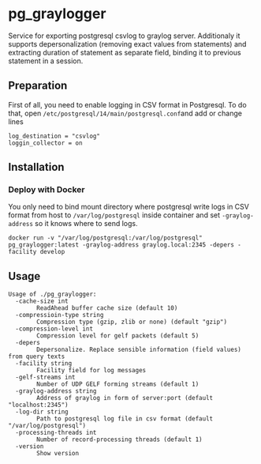# pg_graylogger

Service for exporting postgresql csvlog to graylog server.
Additionaly it supports depersonalization (removing exact values from statements) and
extracting duration of statement as separate field, binding it to previous statement in a session. 

## Preparation
First of all, you need to enable logging in CSV format in Postgresql.
To do that, open `/etc/postgresql/14/main/postgresql.conf`and add or change lines
```
log_destination = "csvlog"
loggin_collector = on
```

## Installation

### Deploy with Docker
You only need to bind mount directory where postgresql write logs in CSV format from host
to `/var/log/postgresql` inside container and set `-graylog-address` so it knows where to send logs.
```
docker run -v "/var/log/postgresql:/var/log/postgresql" pg_graylogger:latest -graylog-address graylog.local:2345 -depers -facility develop
```

## Usage
```
Usage of ./pg_graylogger:
  -cache-size int
    	ReadAhead buffer cache size (default 10)
  -compressioin-type string
    	Compression type (gzip, zlib or none) (default "gzip")
  -compression-level int
    	Compression level for gelf packets (default 5)
  -depers
    	Depersonalize. Replace sensible information (field values) from query texts
  -facility string
    	Facility field for log messages
  -gelf-streams int
    	Number of UDP GELF forming streams (default 1)
  -graylog-address string
    	Address of graylog in form of server:port (default "localhost:2345")
  -log-dir string
    	Path to postgresql log file in csv format (default "/var/log/postgresql")
  -processing-threads int
    	Number of record-processing threads (default 1)
  -version
    	Show version
```
